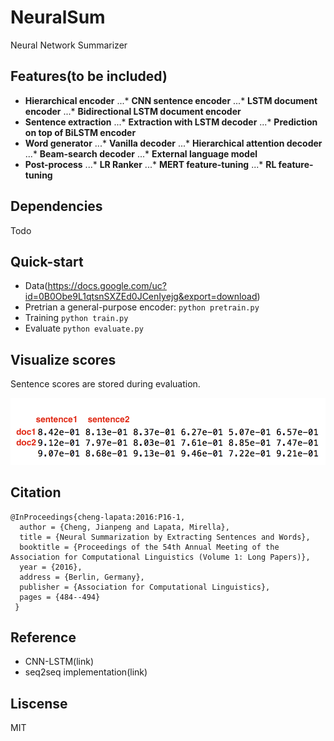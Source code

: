 # NeuralSum
Neural Network Summarizer

## Features(to be included)
* **Hierarchical encoder**
...* **CNN sentence encoder**
...* **LSTM document encoder**
...* **Bidirectional LSTM document encoder**
* **Sentence extraction**
...* **Extraction with LSTM decoder**
...* **Prediction on top of BiLSTM encoder**
* **Word generator**
...* **Vanilla decoder**
...* **Hierarchical attention decoder**
...* **Beam-search decoder**
...* **External language model**
* **Post-process**
...* **LR Ranker**
...* **MERT feature-tuning**
...* **RL feature-tuning**

## Dependencies
Todo

## Quick-start
* Data(https://docs.google.com/uc?id=0B0Obe9L1qtsnSXZEd0JCenIyejg&export=download)
* Pretrian a general-purpose encoder: ```python pretrain.py```
* Training ```python train.py```
* Evaluate ```python evaluate.py```

## Visualize scores
Sentence scores are stored during evaluation.

![score.png](./assets/score.png)


## Citation
```
@InProceedings{cheng-lapata:2016:P16-1, 
  author = {Cheng, Jianpeng and Lapata, Mirella}, 
  title = {Neural Summarization by Extracting Sentences and Words}, 
  booktitle = {Proceedings of the 54th Annual Meeting of the Association for Computational Linguistics (Volume 1: Long Papers)}, 
  year = {2016}, 
  address = {Berlin, Germany}, 
  publisher = {Association for Computational Linguistics}, 
  pages = {484--494} 
 }
```
## Reference
* CNN-LSTM(link)
* seq2seq implementation(link)

## Liscense
MIT

